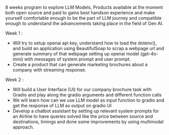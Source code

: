 8 weeks program to explore LLM Models, Products available at the moment both open source and paid to gains best handson experience and make yourself comfortable enough to be the part of LLM journey and compatible enough to understand the advancements taking place in the field of Gen AI.

Week 1 :
- Will try to setup openai api key, understand how to load the dotenv(), and build an application using BeautifulSoap to scrap a webpage url and generate summary of that webpage setting up openai model (gpt-4o-mini) with messages of system prompt and user prompt.
- Create a product that can generate marketing brochures about a company with streaming response.

Week 2 :
- Will build a User Interface (UI) for our company brochure task with Gradio and play along the gradio arguments and different function calls
- We will learn how can we use LLM model as input function to gradio and get the response of LLM as output on gradio UI
- Develop a chatbot assistant by setting up relevant system prompts for an Airline to have queries solved like the price between source and destinations, timings and done some improvements by using multimodal approach.
